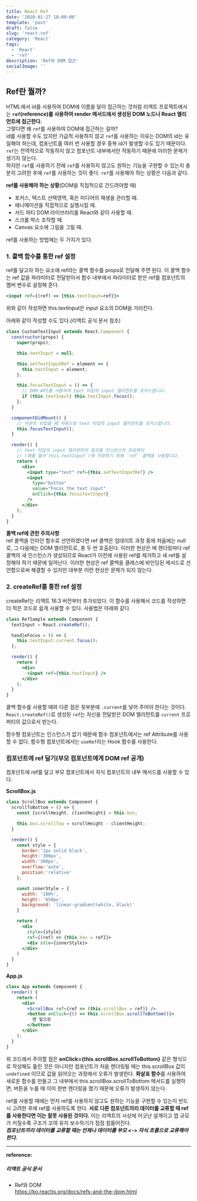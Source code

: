 ```yaml
---
title: React Ref
date: '2020-01-27 18:00:00'
template: 'post'
draft: false
slug: 'react-ref'
category: 'React'
tags:
  - 'React'
  - 'ref'
description: 'Ref와 DOM 접근'
socialImage: ''
---
```


## Ref란 뭘까?

HTML에서 id를 사용하여 DOM에 이름을 달아 접근하는 것처럼 리액트 프로젝트에서는 **`ref`(reference)를 사용하여 render 메서드에서 생성된 DOM 노드나 React 엘리먼트에 접근한다.**  
그렇다면 왜 `ref`를 사용하여 DOM에 접근하는 걸까?  
id를 사용할 수도 있지만 가급적 사용하지 않고 `ref`를 사용하는 이유는 DOM의 id는 유일해야 하는데, 컴포넌트를 여러 번 사용할 경우 중복 id가 발생할 수도 있기 때문이다. `ref`는 전역적으로 작동하지 않고 컴포넌트 내부에서만 작동하기 때문에 이러한 문제가 생기지 않는다.  
하지만 `ref`를 사용하기 전에 `ref`를 사용하지 않고도 원하는 기능을 구현할 수 있는지 충분히 고려한 후에 `ref`를 사용하는 것이 좋다. `ref`를 사용해야 하는 상황은 다음과 같다.

**ref를 사용해야 하는 상황**(DOM을 직접적으로 건드려야할 때)

- 포커스, 텍스트 선택영역, 혹은 미디어의 재생을 관리할 때.
- 애니메이션을 직접적으로 실행시킬 때.
- 서드 파티 DOM 라이브러리를 React와 같이 사용할 때.
- 스크롤 박스 조작할 때.
- Canvas 요소에 그림을 그릴 때.

ref를 사용하는 방법에는 두 가지가 있다.

### 1. 콜백 함수를 통한 ref 설정

ref를 달고자 하는 요소에 ref라는 콜백 함수를 props로 전달해 주면 된다. 이 콜백 함수는 ref 값을 파라미터로 전달받아서 함수 내부에서 파라미터로 받은 ref를 컴포넌트의 멤버 변수로 설정해 준다.

```jsx
<input ref={(ref) => {this.textInput=ref}}>
```

위와 같이 작성하면 this.textInput은 input 요소의 DOM을 가리킨다.

아래와 같이 작성할 수도 있다.(리액트 공식 문서 참조)

```jsx
class CustomTextInput extends React.Component {
  constructor(props) {
    super(props);

    this.textInput = null;

    this.setTextInputRef = element => {
      this.textInput = element;
    };

    this.focusTextInput = () => {
      // DOM API를 사용하여 text 타입의 input 엘리먼트를 포커스합니다.
      if (this.textInput) this.textInput.focus();
    };
  }

  componentDidMount() {
    // 마운트 되었을 때 자동으로 text 타입의 input 엘리먼트를 포커스합니다.
    this.focusTextInput();
  }

  render() {
    // text 타입의 input 엘리먼트의 참조를 인스턴스의 프로퍼티
    // (예를 들어`this.textInput`)에 저장하기 위해 `ref` 콜백을 사용합니다.
    return (
      <div>
        <input type="text" ref={this.setTextInputRef} />
        <input
          type="button"
          value="Focus the text input"
          onClick={this.focusTextInput}
        />
      </div>
    );
  }
}
```

**콜백 ref에 관한 주의사항**  
ref 콜백을 인라인 함수로 선언하였다면 ref 콜백은 업데이트 과정 중에 처음에는 null로, 그 다음에는 DOM 엘리먼트로, 총 두 번 호출된다. 이러한 현상은 매 렌더링마다 ref 콜백의 새 인스턴스가 생성되므로 React가 이전에 사용된 ref를 제거하고 새 ref를 설정해야 하기 때문에 일어난다. 이러한 현상은 ref 콜백을 클래스에 바인딩된 메서드로 선언함으로써 해결할 수 있지만 대부분 이런 현상은 문제가 되지 않는다.

### 2. createRef를 통한 ref 설정

createRef는 리액트 16.3 버전부터 추가되었다. 이 함수를 사용해서 코드를 작성하면 더 적은 코드로 쉽게 사용할 수 있다. 사용법은 아래와 같다.

```jsx
class RefSample extends Component {
  textInput = React.createRef();

  handleFocus = () => {
    this.textInput.current.focus();
  };

  render() {
    return (
      <div>
        <input ref={this.textInput} />
      </div>
    );
  }
}
```

콜백 함수를 사용할 때와 다른 점은 뒷부분에 `.current`를 넣어 주어야 한다는 것이다. `React.createRef()`로 생성된 `ref`는 자신을 전달받은 DOM 엘리먼트를 `current` 프로퍼티의 값으로서 받는다.

함수형 컴포넌트는 인스턴스가 없기 때문에 함수 컴포넌트에서는 ref Attribute를 사용할 수 없다. 함수형 컴포넌트에서는 `useRef`라는 Hook 함수를 사용한다.

### 컴포넌트에 ref 달기(부모 컴포넌트에게 DOM ref 공개)

컴포넌트에 ref를 달고 부모 컴포넌트에서 자식 컴포넌트의 내부 메서드를 사용할 수 있다.

**ScrollBox.js**

```jsx
class ScrollBox extends Component {
  scrollToBottom = () => {
    const {scrollHeight, clientHeight} = this.box;

    this.box.scrollTop = scrollHeight - clientHeight;
  }

  render() {
    const style = {
      border:'1px solid black',
      height:'300px',
      width:'300px',
      overflow:'auto',
      position:'relative'
    };

    const innerStyle = {
      width: '100%',
      height: '650px',
      background: 'linear-gradient(white, black)'
    }

    return (
      <div
        style={style}
        ref={(ref) => {this.box = ref}}>
        <div stle={innerStyle}>
      </div>
    )
  }
}
```

**App.js**

```jsx
class App extends Component {
  render() {
    return (
      <div>
        <ScrollBox ref={ref => (this.scrollBox = ref)} />
        <button onClick={() => this.scrollBox.scrollToBottom()}>
          맨 밑으로
        </button>
      </div>
    );
  }
}
```

위 코드에서 주의할 점은 **onClick={this.scrollBox.scrollToBottom}** 같은 형식으로 작성해도 틀린 것은 아니지만 컴포넌트가 처음 렌더링될 때는 this.scrollBox 값이 `undefined` 이므로 값을 읽어오는 과정에서 오류가 발생한다. **화살표 함수**를 사용하여 새로운 함수를 만들고 그 내부에서 this.scrollBox.scrollToBottom 메서드를 실행하면, 버튼을 누를 때 이미 한번 렌더링을 했기 때문에 오류가 발생하지 않는다.

ref를 사용할 때에는 먼저 ref를 사용하지 않고도 원하는 기능을 구현할 수 있는지 반드시 고려한 후에 ref를 사용하도록 한다. **서로 다른 컴포넌트끼리 데이터를 교류할 때 ref를 사용한다면 이는 잘못 사용된 것이다.** 이는 리액트의 사상에 어긋난 설계이고 앱 규모가 커질수록 구조가 꼬여 유지 보수하기가 점점 힘들어진다.  
_**컴포넌트끼리 데이터를 교류할 때는 언제나 데이터를 부모 <-> 자식 흐름으로 교류해야 한다.**_

<hr>

**reference:**

##### 리액트 공식 문서

- Ref와 DOM  
  <https://ko.reactjs.org/docs/refs-and-the-dom.html>
